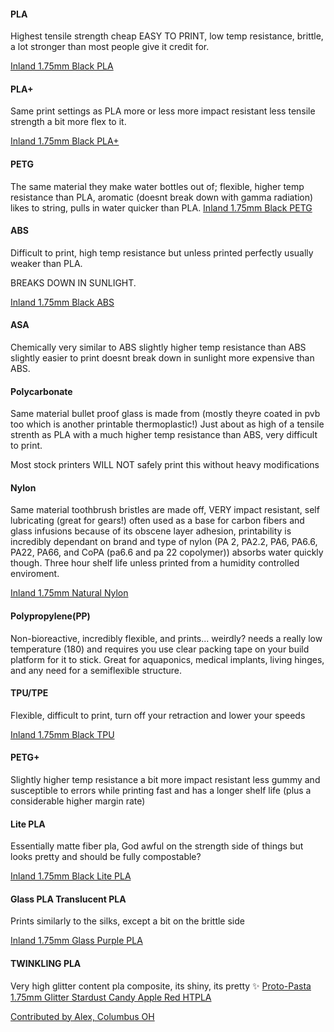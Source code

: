 ﻿#### PLA
Highest tensile strength cheap EASY TO PRINT, low temp resistance, brittle, a lot stronger than most people give it credit for.

[Inland 1.75mm Black PLA](search=407452)

#### PLA+
Same print settings as PLA more or less more impact resistant less tensile strength a bit more flex to it.

[Inland 1.75mm Black PLA+](search=989269)

#### PETG
The same material they make water bottles out of; flexible, higher temp resistance than PLA, aromatic (doesnt break down with gamma radiation) likes to string, pulls in water quicker than PLA.
[Inland 1.75mm Black PETG](search=715482)

#### ABS
Difficult to print, high temp resistance but unless printed perfectly usually weaker than PLA.

BREAKS DOWN IN SUNLIGHT.

[Inland 1.75mm Black ABS](search=407593)

#### ASA
Chemically very similar to ABS slightly higher temp resistance than ABS slightly easier to print doesnt break down in sunlight more expensive than ABS.

#### Polycarbonate
Same material bullet proof glass is made from (mostly theyre coated in pvb too which is another printable thermoplastic!) Just about as high of a tensile strenth as PLA with a much higher temp resistance than ABS, very difficult to print.

Most stock printers WILL NOT safely print this without heavy modifications

#### Nylon
Same material toothbrush bristles are made off, VERY impact resistant, self lubricating (great for gears!) often used as a base for carbon fibers and glass infusions because of its obscene layer adhesion, printability is incredibly dependant on brand and type of nylon (PA 2, PA2.2, PA6, PA6.6, PA22, PA66, and CoPA (pa6.6 and pa 22 copolymer)) absorbs water quickly though. Three hour shelf life unless printed from a humidity controlled enviroment.

[Inland 1.75mm Natural Nylon](search=973248)

#### Polypropylene(PP)
Non-bioreactive, incredibly flexible, and prints... weirdly? needs a really low temperature (180) and requires you use clear packing tape on your build platform for it to stick.  Great for aquaponics, medical implants, living hinges, and any need for a semiflexible structure.

#### TPU/TPE
Flexible, difficult to print, turn off your retraction and lower your speeds

[Inland 1.75mm Black TPU](search=973271)

#### PETG+
Slightly higher temp resistance a bit more impact resistant less gummy and susceptible to errors while printing fast and has a longer shelf life (plus a considerable higher margin rate)

#### Lite PLA
Essentially matte fiber pla, God awful on the strength side of things but looks pretty and should be fully compostable?

[Inland 1.75mm Black Lite PLA](search=141416)

#### Glass PLA Translucent PLA
Prints similarly to the silks, except a bit on the brittle side

[Inland 1.75mm Glass Purple PLA](search=120782)

#### TWINKLING PLA
Very high glitter content pla composite, its shiny, its pretty ✨
[Proto-Pasta 1.75mm Glitter Stardust Candy Apple Red HTPLA](search=787705)

[Contributed by Alex, Columbus OH](#footer)
